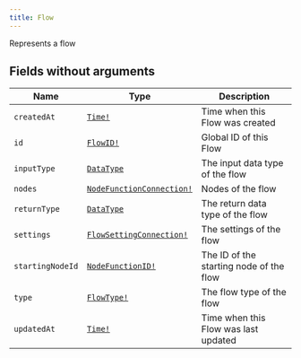 ```yaml
---
title: Flow
---
```


Represents a flow

## Fields without arguments

| Name | Type | Description |
|------|------|-------------|
| `createdAt` | [`Time!`](../scalar/time.md) | Time when this Flow was created |
| `id` | [`FlowID!`](../scalar/flowid.md) | Global ID of this Flow |
| `inputType` | [`DataType`](../object/datatype.md) | The input data type of the flow |
| `nodes` | [`NodeFunctionConnection!`](../object/nodefunctionconnection.md) | Nodes of the flow |
| `returnType` | [`DataType`](../object/datatype.md) | The return data type of the flow |
| `settings` | [`FlowSettingConnection!`](../object/flowsettingconnection.md) | The settings of the flow |
| `startingNodeId` | [`NodeFunctionID!`](../scalar/nodefunctionid.md) | The ID of the starting node of the flow |
| `type` | [`FlowType!`](../object/flowtype.md) | The flow type of the flow |
| `updatedAt` | [`Time!`](../scalar/time.md) | Time when this Flow was last updated |

